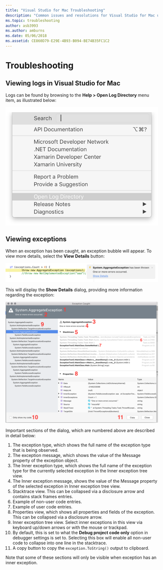 ```yaml
---
title: "Visual Studio for Mac Troubleshooting"
description: "Common issues and resolutions for Visual Studio for Mac users."
ms.topic: troubleshooting
author: asb3993
ms.author: amburns
ms.date: 05/06/2018
ms.assetid: CE860D79-E29E-4B93-B094-BE74B35FC1C2
---
```

# Troubleshooting

## Viewing logs in Visual Studio for Mac

Logs can be found by browsing to the **Help > Open Log Directory** menu item, as illustrated below:

![Open Log directory menu item](media/troubleshooting-image1.png)

## Viewing exceptions

When an exception has been caught, an exception bubble will appear. To view more details, select the **View Details** button:

![View more details about an exception](media/troubleshooting-image2.png)

This will display the **Show Details** dialog, providing more information regarding the exception:

![](media/troubleshooting-image3.png)

Important sections of the dialog, which are numbered above are described in detail below:

1. The exception type, which shows the full name of the exception type that is being observed.
2. The exception message, which shows the value of the Message property of the exception object.
3. The Inner exception type, which shows the full name of the exception type for the currently selected exception in the Inner exception tree view.
4. The Inner exception message, shows the value of the Message property of the selected exception in Inner exception tree view.
5. Stacktrace view. This can be collapsed via a disclosure arrow and contains stack frames entries.
6. Example of non-user code entries.
7. Example of user code entries.
8. Properties view, which shows all properties and fields of the exception. This can be collapsed via a disclosure arrow.
9. Inner exception tree view. Select inner exceptions in this view via keyboard up/down arrows or with the mouse or trackpad.
10. By default, this is set to what the **Debug project code only** option in debugger settings is set to. Selecting this box will enable all non-user code to collapse into one line in the stacktrace.
11. A copy button to copy the `exception.ToString()` output to clipboard.

Note that some of these sections will only be visible when exception has an inner exception.